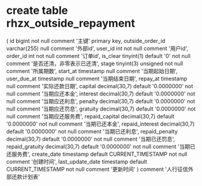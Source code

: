 # create table rhzx_outside_repayment
(
	id bigint not null comment '主键'
		primary key,
	outside_order_id varchar(255) null comment '外部id',
	user_id int not null comment '用户id',
	order_id int not null comment '订单id',
	is_clear tinyint(1) default '0' not null comment '是否还清，非零表示已还清',
	stage tinyint(3) unsigned not null comment '所属期数',
	start_at timestamp null comment '当期起始日期',
	user_due_at timestamp null comment '当期结束日期',
	repay_at timestamp null comment '实际还款日期',
	capital decimal(30,7) default '0.0000000' not null comment '当期应还本金',
	interest decimal(30,7) default '0.0000000' not null comment '当期应还利息',
	penalty decimal(30,7) default '0.0000000' not null comment '当期应还罚息',
	gratuity decimal(30,7) default '0.0000000' not null comment '当期应还服务费',
	repaid_capital decimal(30,7) default '0.0000000' not null comment '当期已还本金',
	repaid_interest decimal(30,7) default '0.0000000' not null comment '当期已还利息',
	repaid_penalty decimal(30,7) default '0.0000000' not null comment '当期已还罚息',
	repaid_gratuity decimal(30,7) default '0.0000000' not null comment '当期已还服务费',
	create_date timestamp default CURRENT_TIMESTAMP not null comment '创建时间',
	last_update_date timestamp default CURRENT_TIMESTAMP not null comment '更新时间'
)
comment '人行征信外部还款计划表'


